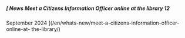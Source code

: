 ##### [ News  Meet a Citizens Information Officer online at the library  12
September 2024  ](/en/whats-new/meet-a-citizens-information-officer-online-at-
the-library/)
